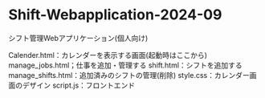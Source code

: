 # Shift-Webapplication-2024-09
シフト管理Webアプリケーション(個人向け)

Calender.html：カレンダーを表示する画面(起動時はここから)
manage_jobs.html；仕事を追加・管理する
shift.html：シフトを追加する
manage_shifts.html：追加済みのシフトの管理(削除)
style.css：カレンダー画面のデザイン
script.js：フロントエンド

